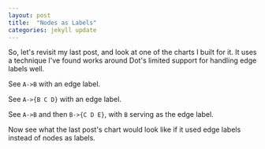 ```yaml
---
layout: post
title:  "Nodes as Labels"
categories: jekyll update
---
```


So, let's revisit my last post, and look at one of the charts I built for it. It uses a technique I've found works around Dot's limited support for handling edge labels well.

See `A->B` with an edge label.

See `A->{B C D}` with an edge label.

See `A->B` and then `B->{C D E}`, with `B` serving as the edge label.

Now see what the last post's chart would look like if it used edge labels instead of nodes as labels.
